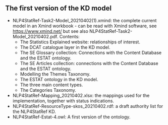 
## The first version of the KD model ## 


* NLP4StatRef-Task2-Model_20210402(1).xmind: the complete current model in an Xmind workbook - can be read with Xmind software, see https://www.xmind.net/ but see also NLP4StatRef-Task2-Model_20210402.pdf. Contents: 
  * The Statistics Explained website: relationships of interest. 
  * The DCAT catalogue layer in the KD model. 
  * The SE Glossary collection: Connections with the Content Database and the ESTAT ontology. 
  * The SE Articles collection: connections with the Content Database and the ESTAT ontology. 
  * Modelling the Themes Taxonomy. 
  * The ESTAT ontology in the KD model. 
  * The three main content types.
  * The Categories Taxonomy.  
* NLP4StatRef-Mapping_20210402.xlsx: the mappings used for the implementation, together with status indications.
* NLP4StatRef-ResourceType-skos_20210402.rdf: a draft authority list for the NLP4StatRef KD. 
* NLP4StatRef-Estat-4.owl: A first version of the ontology.
